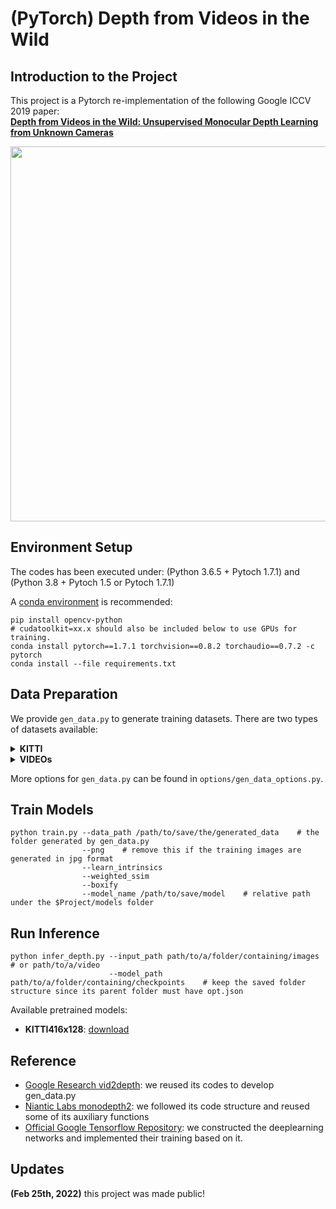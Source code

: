 # (PyTorch) Depth from Videos in the Wild

## Introduction to the Project

This project is a Pytorch re-implementation of the following Google ICCV 2019 paper:  
**[Depth from Videos in the Wild: Unsupervised Monocular Depth Learning from Unknown Cameras](https://arxiv.org/abs/1904.04998)**

<p align="center">
  <img src="demo/kitti_0926drive0001_0018.gif" width="600" />
</p>

## Environment Setup
The codes has been executed under: (Python 3.6.5 + Pytoch 1.7.1) and (Python 3.8 + Pytoch 1.5 or Pytoch 1.7.1)

A [conda environment](https://docs.conda.io/projects/conda/en/latest/user-guide/tasks/manage-environments.html#creating-an-environment-with-commands) is recommended:
```
pip install opencv-python
# cudatoolkit=xx.x should also be included below to use GPUs for training.
conda install pytorch==1.7.1 torchvision==0.8.2 torchaudio==0.7.2 -c pytorch
conda install --file requirements.txt
```

## Data Preparation

We provide `gen_data.py` to generate training datasets. There are two types of datasets available:

<details><summary><strong>KITTI</strong></summary>
<p>  
  
#### Download Raw Data   
Please visit the [official website](http://www.cvlibs.net/datasets/kitti/raw_data.php) to download the entire raw KITTI dataset 
and unzip it to a folder named kitti_raw.  
Alternatively, you can also run the follows:
```
./datasets/data_prep/kitti_raw_downloader.sh
```
#### Generate Training Dataset   
```
python gen_data.py \
--dataset_name [kitti_raw_eigen or kitti_raw_stereo] \
--dataset_dir /path/to/kitti_raw \
--save_dir /path/to/save/the/generated_data \
--mask color
```

</p>
</details>

<details><summary><strong>VIDEOs</strong></summary>
<p>  

Training datasets can also be generated from your own videos under the same folder.   
  
*[Optional]* If the camera intrinsics are known, please put the 9 entries of its flattented camera intrinsics in a text file.
```
1344.8 0.0 640.0 0.0 1344.8 360.0 0.0 0.0 1.0
```

Then generate the training dataset by running:
```
python gen_data.py \
--dataset_name video \
--dataset_dir /path/to/your/video_folder \  # please do not use spaces in video names for now
--save_dir /path/to/save/the/generated_data \
--intrinsics /path/to/your/camera_intrinsics_file \ # If not set, default intrinsics are produced according to IPhone 
--mask color
```
  
</p>
</details>

More options for `gen_data.py` can be found in `options/gen_data_options.py`.

## Train Models
```
python train.py --data_path /path/to/save/the/generated_data    # the folder generated by gen_data.py
                --png    # remove this if the training images are generated in jpg format
                --learn_intrinsics
                --weighted_ssim
                --boxify
                --model_name /path/to/save/model    # relative path under the $Project/models folder 
```

## Run Inference
```
python infer_depth.py --input_path path/to/a/folder/containing/images    # or path/to/a/video
                      --model_path path/to/a/folder/containing/checkpoints    # keep the saved folder structure since its parent folder must have opt.json
```
Available pretrained models:
* **KITTI416x128**: [download](https://drive.google.com/file/d/1uj3CNNw5buvxqNIJJmY30_9kRY0HpS9Z/view?usp=sharing)

## Reference
* [Google Research vid2depth](https://github.com/tensorflow/models/tree/37ec31714f68255532b4c35f117bc33fd7f90692/research/vid2depth): we reused its codes to develop gen_data.py
* [Niantic Labs monodepth2](https://github.com/nianticlabs/monodepth2): we followed its code structure and reused some of its auxiliary functions
* [Official Google Tensorflow Repository](https://github.com/google-research/google-research/tree/57b60e7a7a5efc358adf4041a062ae435e6155be/depth_from_video_in_the_wild): we constructed the deeplearning networks and implemented their training based on it. 

## Updates
**(Feb 25th, 2022)** this project was made public!
